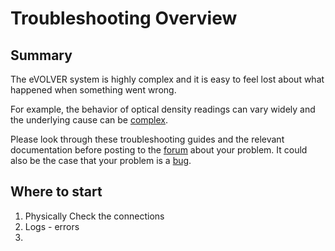 # Troubleshooting Overview

## Summary

The eVOLVER system is highly complex and it is easy to feel lost about what happened when something went wrong.

For example, the behavior of optical density readings can vary widely and the underlying cause can be [complex](optical-density-od-readings.md).

Please look through these troubleshooting guides and the relevant documentation before posting to the [forum](https://www.evolver.bio/) about your problem. It could also be the case that your problem is a [bug](../contributing/reporting-a-bug-hardware-failure.md).

## Where to start

1. Physically Check the connections
2. Logs - errors
3.


